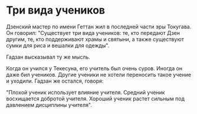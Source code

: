 # Три вида учеников

Дзенский мастер по имени Геттан жил в последней части эры Токугава. Он говорил: "Существует три вида учеников: те, кто передают Дзен другим, те, кто поддерживают храмы и святыни, а также существуют сумки для риса и вешалки для одежды".

Гадзан высказывал ту же мысль.

Когда он учился у Текесуна, его учитель был очень суров. Иногда он даже бил учеников. Другие ученики не хотели переносить такое учение и уходили. Гадзан же остался, говоря:

"Плохой ученик использует влияние учителя. Средний ученик восхищается добротой учителя. Хороший ученик растет сильным под давлением дисциплины учителя".
